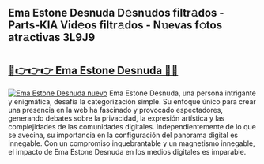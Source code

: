 ## Ema Estone Desnuda D𝚎sn𝚞dos filtr𝚊dos - Parts-KIA Vid𝚎os filtr𝚊dos - N𝚞evas f𝚘tos atr𝚊ctivas 3L9J9

# <h2><a href="http://mbbs3r.tromn.icu/?c=Ema+Estone+Desnuda">🔗👉👉👉 Ema Estone Desnuda 🔗🔗</a></h2>

[![Ema Estone Desnuda nuevo](https://i.imgur.com/pEAQMta.gif)](http://mbbs3r.tromn.icu/?c=Ema+Estone+Desnuda)
Ema Estone Desnuda, una persona intrigante y enigmática, desafía la categorización simple. Su enfoque único para crear una presencia en la web ha fascinado y provocado espectadores, generando debates sobre la privacidad, la expresión artística y las complejidades de las comunidades digitales. Independientemente de lo que se avecina, su importancia en la configuración del panorama digital es innegable. Con un compromiso inquebrantable y un magnetismo innegable, el impacto de Ema Estone Desnuda en los medios digitales es imparable.
